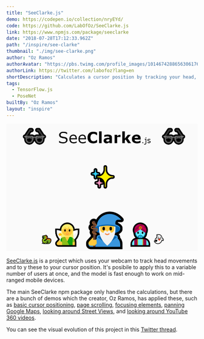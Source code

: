 ```yaml
---
title: "SeeClarke.js"
demo: https://codepen.io/collection/nryEYd/
code: https://github.com/LabOfOz/SeeClarke.js
link: https://www.npmjs.com/package/seeclarke
date: "2018-07-28T17:12:33.962Z"
path: "/inspire/see-clarke"
thumbnail: "./img/see-clarke.png"
author: "Oz Ramos"
authorAvatar: "https://pbs.twimg.com/profile_images/1014674288656306176/Rl2YNjtL_400x400.jpg"
authorLink: https://twitter.com/labofoz?lang=en
shortDescription: "Calculates a cursor position by tracking your head, e.g. look left the cursor moves left."
tags:
  - TensorFlow.js
  - PoseNet
builtBy: "Oz Ramos"
layout: "inspire"
---
```


![see-clarke](./img/see-clarke.png)

[SeeClarke.js](https://github.com/labofoz/SeeClarke.js) is a project which uses your webcam to track head movements and to y these to your cursor position.
It's posibile to apply this to a variable number of users at once, and the model is fast enough to work on mid-ranged mobile devices.

The main SeeClarke npm package only handles the calculations, but there are
a bunch of demos which the creator, Oz Ramos, has applied these, such as
[basic cursor positioning](https://codepen.io/labofoz/full/RBKKvW/),
[page scrolling](https://codepen.io/labofoz/full/XBpMVv/),
[focusing elements](https://codepen.io/labofoz/full/ZjLKBb/),
[panning Google Maps](https://codepen.io/labofoz/full/ajpWQL),
[looking around Street Views](https://codepen.io/labofoz/full/WKRZZq), and
[looking around YouTube 360 videos](https://codepen.io/labofoz/full/VBPMEd/).

You can see the visual evolution of this project in this [Twitter thread](https://twitter.com/labofoz/status/996603306540548096).
